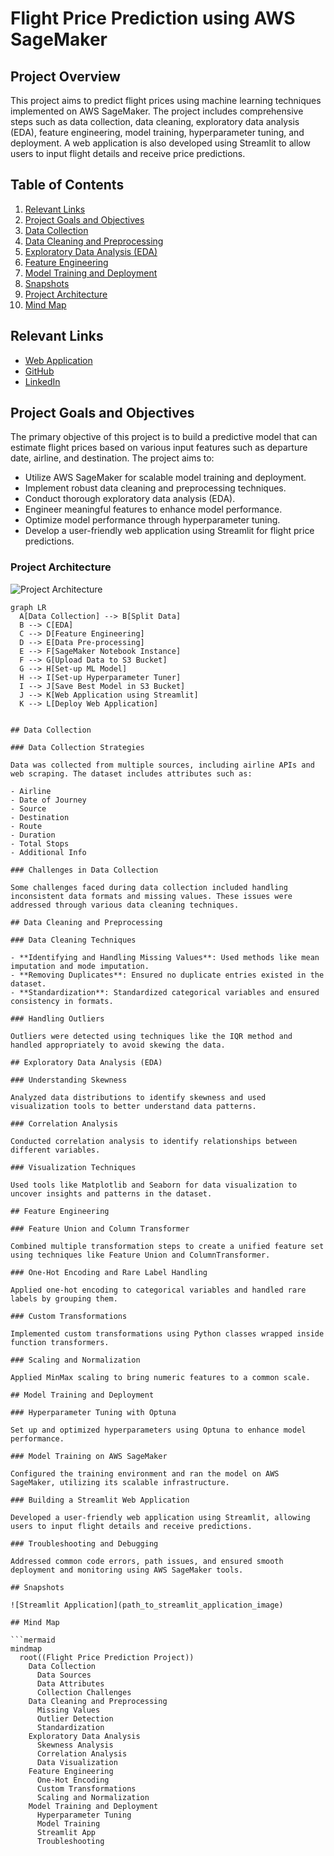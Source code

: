 # Flight Price Prediction using AWS SageMaker

## Project Overview

This project aims to predict flight prices using machine learning techniques implemented on AWS SageMaker. The project includes comprehensive steps such as data collection, data cleaning, exploratory data analysis (EDA), feature engineering, model training, hyperparameter tuning, and deployment. A web application is also developed using Streamlit to allow users to input flight details and receive price predictions.

## Table of Contents

1. [Relevant Links](#relevant-links)
2. [Project Goals and Objectives](#project-goals-and-objectives)
3. [Data Collection](#data-collection)
4. [Data Cleaning and Preprocessing](#data-cleaning-and-preprocessing)
5. [Exploratory Data Analysis (EDA)](#exploratory-data-analysis-eda)
6. [Feature Engineering](#feature-engineering)
7. [Model Training and Deployment](#model-training-and-deployment)
8. [Snapshots](#snapshots)
9. [Project Architecture](#project-architecture)
10. [Mind Map](#mind-map)


## Relevant Links

- [Web Application](https://flight-fare-forecasting-with-aws-sagemaker-fajtmtqbjbumxievoq9.streamlit.app/)
- [GitHub](https://github.com/sahiltambe/Flight-Fare-Forecasting-with-AWS-SageMaker/)
- [LinkedIn](https://www.linkedin.com/in/sahiltambe13//)

## Project Goals and Objectives

The primary objective of this project is to build a predictive model that can estimate flight prices based on various input features such as departure date, airline, and destination. The project aims to:

- Utilize AWS SageMaker for scalable model training and deployment.
- Implement robust data cleaning and preprocessing techniques.
- Conduct thorough exploratory data analysis (EDA).
- Engineer meaningful features to enhance model performance.
- Optimize model performance through hyperparameter tuning.
- Develop a user-friendly web application using Streamlit for flight price predictions.

### Project Architecture

![Project Architecture](flight_price_prediction_flowchart.png)
```mermaid
graph LR
  A[Data Collection] --> B[Split Data]
  B --> C[EDA]
  C --> D[Feature Engineering]
  D --> E[Data Pre-processing]
  E --> F[SageMaker Notebook Instance]
  F --> G[Upload Data to S3 Bucket]
  G --> H[Set-up ML Model]
  H --> I[Set-up Hyperparameter Tuner]
  I --> J[Save Best Model in S3 Bucket]
  J --> K[Web Application using Streamlit]
  K --> L[Deploy Web Application]


## Data Collection

### Data Collection Strategies

Data was collected from multiple sources, including airline APIs and web scraping. The dataset includes attributes such as:

- Airline
- Date of Journey
- Source
- Destination
- Route
- Duration
- Total Stops
- Additional Info

### Challenges in Data Collection

Some challenges faced during data collection included handling inconsistent data formats and missing values. These issues were addressed through various data cleaning techniques.

## Data Cleaning and Preprocessing

### Data Cleaning Techniques

- **Identifying and Handling Missing Values**: Used methods like mean imputation and mode imputation.
- **Removing Duplicates**: Ensured no duplicate entries existed in the dataset.
- **Standardization**: Standardized categorical variables and ensured consistency in formats.

### Handling Outliers

Outliers were detected using techniques like the IQR method and handled appropriately to avoid skewing the data.

## Exploratory Data Analysis (EDA)

### Understanding Skewness

Analyzed data distributions to identify skewness and used visualization tools to better understand data patterns.

### Correlation Analysis

Conducted correlation analysis to identify relationships between different variables.

### Visualization Techniques

Used tools like Matplotlib and Seaborn for data visualization to uncover insights and patterns in the dataset.

## Feature Engineering

### Feature Union and Column Transformer

Combined multiple transformation steps to create a unified feature set using techniques like Feature Union and ColumnTransformer.

### One-Hot Encoding and Rare Label Handling

Applied one-hot encoding to categorical variables and handled rare labels by grouping them.

### Custom Transformations

Implemented custom transformations using Python classes wrapped inside function transformers.

### Scaling and Normalization

Applied MinMax scaling to bring numeric features to a common scale.

## Model Training and Deployment

### Hyperparameter Tuning with Optuna

Set up and optimized hyperparameters using Optuna to enhance model performance.

### Model Training on AWS SageMaker

Configured the training environment and ran the model on AWS SageMaker, utilizing its scalable infrastructure.

### Building a Streamlit Web Application

Developed a user-friendly web application using Streamlit, allowing users to input flight details and receive predictions.

### Troubleshooting and Debugging

Addressed common code errors, path issues, and ensured smooth deployment and monitoring using AWS SageMaker tools.

## Snapshots

![Streamlit Application](path_to_streamlit_application_image)

## Mind Map

```mermaid
mindmap
  root((Flight Price Prediction Project))
    Data Collection
      Data Sources
      Data Attributes
      Collection Challenges
    Data Cleaning and Preprocessing
      Missing Values
      Outlier Detection
      Standardization
    Exploratory Data Analysis
      Skewness Analysis
      Correlation Analysis
      Data Visualization
    Feature Engineering
      One-Hot Encoding
      Custom Transformations
      Scaling and Normalization
    Model Training and Deployment
      Hyperparameter Tuning
      Model Training
      Streamlit App
      Troubleshooting
